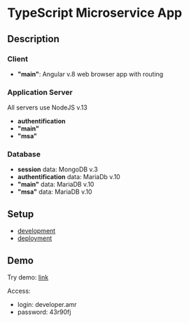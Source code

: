 # TypeScript Microservice App

## Description


### Client

* **"main"**: Angular v.8 web browser app with routing


### Application Server

All servers use NodeJS v.13

* **authentification**
* **"main"**
* **"msa"**


### Database

* **session** data: MongoDB v.3
* **authentification** data: MariaDb v.10
* **"main"** data: MariaDB v.10
* **"msa"** data: MariaDB v.10



## Setup

* [development](https://github.com/alexmakeresponsive/typescript-mis/blob/master/development.md)
* [deployment](https://github.com/alexmakeresponsive/typescript-mis/blob/master/deployment.md)


## Demo

Try demo: [link](http://mis.amrxt.ru)

Access:
 
 * login: developer.amr
 * password: 43r90fj



